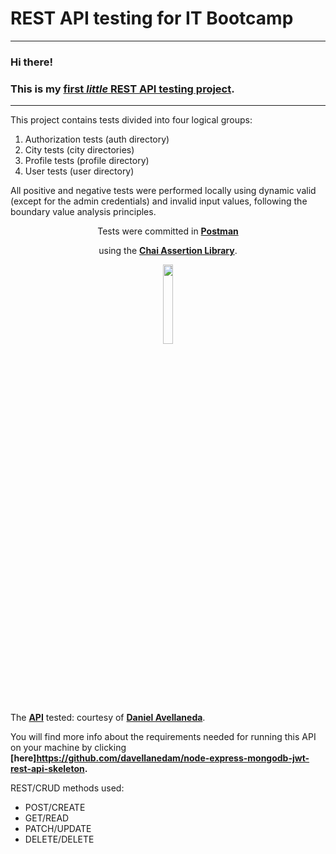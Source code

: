 <h1 class="code-line" data-line-start=0 data-line-end=1 ><a id="REST_API_testing_for_IT_Bootcamp_0"></a>REST API testing for IT Bootcamp</h1>
<hr>
<h3 class="code-line" data-line-start=2 data-line-end=3 ><a id="Hi_there_2"></a>Hi there!</h3>
<h3 class="code-line" data-line-start=3 data-line-end=4 ><a id="This_is_my_first_little_REST_API_testing_projecthttpsdocumentergetpostmancomview11984700TVeqbmW2_3"></a>This is my <a href="https://documenter.getpostman.com/view/11984700/TVeqbmW2"><strong>first <em>little</em> REST API testing project</strong></a>.</h3>
<hr>
<p class="has-line-data" data-line-start="6" data-line-end="7">This project contains tests divided into four logical groups:</p>
<ol>
<li class="has-line-data" data-line-start="7" data-line-end="8">Authorization tests (auth directory)</li>
<li class="has-line-data" data-line-start="8" data-line-end="9">City tests (city directories)</li>
<li class="has-line-data" data-line-start="9" data-line-end="10">Profile tests (profile directory)</li>
<li class="has-line-data" data-line-start="10" data-line-end="12">User tests (user directory)</li>
</ol>
<p class="has-line-data" data-line-start="12" data-line-end="13">All positive and negative tests were performed locally using dynamic valid (except for the admin credentials) and invalid input values, following the boundary value analysis principles.</p>
<p class="has-line-data" data-line-start="15" data-line-end="20">
  
  <p align="center">
  Tests were committed in <strong><a href="https://www.postman.com/">Postman</a></strong><br>
<img src="https://assets.getpostman.com/common-share/postman-github-logo.png" alt=""><br>
  </p>
  <p align="center">
using the <strong><a href="https://www.chaijs.com/">Chai Assertion Library</a></strong>.<br>
  </p>
  <p align="center">
<img align="center" width=18% height=18% src="https://seeklogo.com/images/C/chai-logo-F349805F7D-seeklogo.com.png" alt=""><br>
    </p>

The <strong><a href="https://github.com/davellanedam/node-express-mongodb-jwt-rest-api-skeleton">API</a></strong> tested: courtesy of <strong><a href="https://github.com/davellanedam">Daniel Avellaneda</a></strong>.</p> 

<p class="has-line-data" data-line-start="21" data-line-end="22">You will find more info about the requirements needed for running this API on your machine by clicking <strong>[here]<a href="https://github.com/davellanedam/node-express-mongodb-jwt-rest-api-skeleton">https://github.com/davellanedam/node-express-mongodb-jwt-rest-api-skeleton</a>.</strong></p>
<p class="has-line-data" data-line-start="23" data-line-end="24">REST/CRUD methods used:</p>
<ul>
<li class="has-line-data" data-line-start="24" data-line-end="25">POST/CREATE</li>
<li class="has-line-data" data-line-start="25" data-line-end="26">GET/READ</li>
<li class="has-line-data" data-line-start="26" data-line-end="27">PATCH/UPDATE</li>
<li class="has-line-data" data-line-start="27" data-line-end="29">DELETE/DELETE</li>
</ul>
